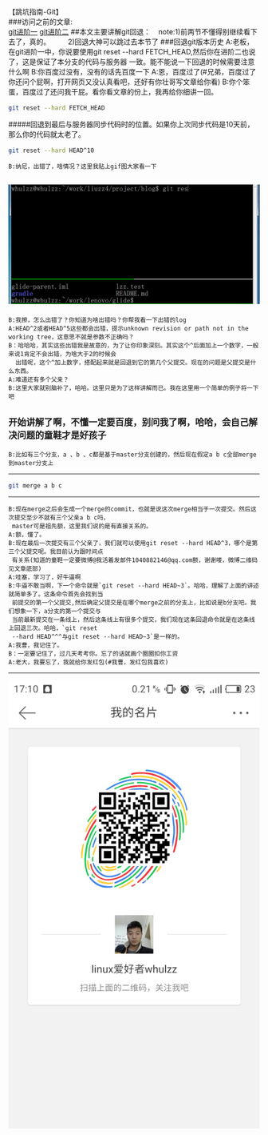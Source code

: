 【跳坑指南-Git】<br>
###访问之前的文章:<br>
[git进阶一](https://github.com/zhuang137/blog/blob/master/git/git%E8%BF%9B%E9%98%B6%E4%B8%80.md)
[git进阶二](https://github.com/zhuang137/blog/blob/master/git/git%E8%BF%9B%E9%98%B6%E4%BA%8C.md)
##本文主要讲解git回退：
    note:1)前两节不懂得别继续看下去了，真的。
         2)回退大神可以跳过去本节了
###回退git版本历史
    A:老板，在git进阶一中，你说要使用git reset --hard FETCH_HEAD,然后你在进阶二也说了，这是保证了本分支的代码与服务器
      一致。能不能说一下回退的时候需要注意什么啊
    B:你百度过没有，没有的话先百度一下
    A:恩，百度过了(#兄弟，百度过了你还问个屁啊，打开网页又没认真看吧，还好有你壮哥写文章给你看)
    B:你个笨蛋，百度过了还问我干屁。看你看文章的份上，我再给你细讲一回。
```Bash
git reset --hard FETCH_HEAD
```
#####回退到最后与服务器同步代码时的位置。如果你上次同步代码是10天前，那么你的代码就太老了。
```Bash
git reset --hard HEAD^10
```
    B:纳尼，出错了，啥情况？这里我贴上gif图大家看一下
![image](https://github.com/zhuang137/blog/blob/master/picture/git3.gif "git3")
----------
    B:我擦，怎么出错了？你知道为啥出错吗？你帮我看一下出错的log
    A:HEAD^2或者HEAD^5这些都会出错，提示unknown revision or path not in the working tree，这意思不就是参数不正确吗？
    B：哈哈哈，其实这些出错我是故意的，为了让你印象深刻。其实这个^后面加上一个数字，一般来说1肯定不会出错，为啥大于2的时候会
      出错呢，这个^加上数字，搭配起来就是回退到它的第几个父提交。现在的问题是父提交是什么东西。
    A:难道还有多个父亲？
    B:这里大家就别脑补了，哈哈。这里只是为了这样讲解而已。我在这里用一个简单的例子将一下吧
`开始讲解了啊，不懂一定要百度，别问我了啊，哈哈，会自己解决问题的童鞋才是好孩子`
----------
    B:比如有三个分支，a 、b 、c都是基于master分支创建的，然后现在假定a b c全部merge到master分支上
----------
```Bash
git merge a b c
```
----------
    B:现在merge之后会生成一个merge的commit，也就是说这次merge相当于一次提交。然后这次提交至少不就有三个父亲a b c吗，
     master可是祖先额，这里我们说的是有直接关系的。
    A:额，懂了。
    B:现在最后一次提交有三个父亲了，我们就可以使用git reset --hard HEAD^3，哪个是第三个父提交呢。我目前认为跟时间点
     有关系(知道的童鞋一定要微博@我活着发邮件1040882146@qq.com额，谢谢喽，微博二维码见文章底部)
    A:哇塞，学习了，好牛逼啊
    B:牛逼不敢当啊，下一个命令就是`git reset --hard HEAD~3`。哈哈，理解了上面的讲述就简单多了。这条命令首先会找到当
     前提交的第一个父提交,然后确定父提交是在哪个merge之前的分支上，比如说是b分支吧。我们想象一下，a分支的第一个提交与
     当前最新提交在一条线上，然后这条线上有很多个提交，我们现在这条回退命令就是在这条线上回退三次。哈哈，`git reset 
     --hard HEAD^^^与git reset --hard HEAD~3`是一样的。
    A:我曹，我记住了。
    B：一定要记住了，过几天考考你。忘了的话就画个圈圈扣你工资
    A:老大，我要忘了，我就给你发红包(#我曹，发红包我喜欢)
----------
![image](https://github.com/zhuang137/blog/blob/master/picture/xinlang.jpg)
